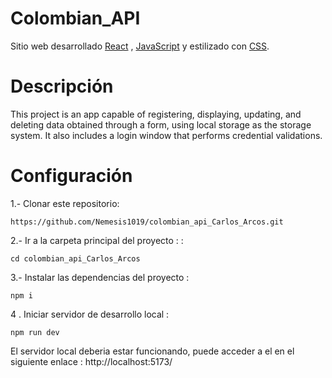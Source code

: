 # Colombian_API

Sitio web desarrollado [React](https://es.react.dev/) , [JavaScript](https://developer.mozilla.org/es/docs/Web/JavaScript) y estilizado con  [CSS](https://developer.mozilla.org/en-US/docs/Web/CSS).


#  Descripción
This project is an app capable of registering, displaying, updating, and deleting data obtained through a form, using local storage as the storage system. It also includes a login window that performs credential validations.


# Configuración

1.- Clonar este repositorio:
 
	https://github.com/Nemesis1019/colombian_api_Carlos_Arcos.git

  
2.- Ir a la carpeta principal del proyecto : :

    cd colombian_api_Carlos_Arcos

3.- Instalar las dependencias del proyecto :

    npm i
    
4 . Iniciar servidor de desarrollo local :

    npm run dev


El servidor local deberia estar funcionando, puede acceder a el en el siguiente enlace :
http://localhost:5173/
